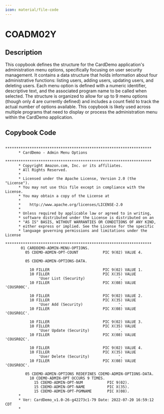 ```yaml
---
icon: material/file-code
---
```

# COADM02Y

## Description
This copybook defines the structure for the CardDemo application's administration menu options, specifically focusing on user security management. It contains a data structure that holds information about four administrative functions: listing users, adding users, updating users, and deleting users. Each menu option is defined with a numeric identifier, descriptive text, and the associated program name to be called when selected. The structure is organized to allow for up to 9 menu options (though only 4 are currently defined) and includes a count field to track the actual number of options available. This copybook is likely used across multiple programs that need to display or process the administration menu within the CardDemo application.

## Copybook Code
```cobol
      ******************************************************************
      * CardDemo - Admin Menu Options
      ******************************************************************
      * Copyright Amazon.com, Inc. or its affiliates.                   
      * All Rights Reserved.                                            
      *                                                                 
      * Licensed under the Apache License, Version 2.0 (the "License"). 
      * You may not use this file except in compliance with the License.
      * You may obtain a copy of the License at                         
      *                                                                 
      *    http://www.apache.org/licenses/LICENSE-2.0                   
      *                                                                 
      * Unless required by applicable law or agreed to in writing,      
      * software distributed under the License is distributed on an     
      * "AS IS" BASIS, WITHOUT WARRANTIES OR CONDITIONS OF ANY KIND,    
      * either express or implied. See the License for the specific     
      * language governing permissions and limitations under the License
      ****************************************************************** 
       01 CARDDEMO-ADMIN-MENU-OPTIONS.
         05 CDEMO-ADMIN-OPT-COUNT           PIC 9(02) VALUE 4.

         05 CDEMO-ADMIN-OPTIONS-DATA.

           10 FILLER                        PIC 9(02) VALUE 1.
           10 FILLER                        PIC X(35) VALUE
               'User List (Security)               '.
           10 FILLER                        PIC X(08) VALUE 'COUSR00C'.

           10 FILLER                        PIC 9(02) VALUE 2.
           10 FILLER                        PIC X(35) VALUE
               'User Add (Security)                '.
           10 FILLER                        PIC X(08) VALUE 'COUSR01C'.

           10 FILLER                        PIC 9(02) VALUE 3.
           10 FILLER                        PIC X(35) VALUE
               'User Update (Security)             '.
           10 FILLER                        PIC X(08) VALUE 'COUSR02C'.

           10 FILLER                        PIC 9(02) VALUE 4.
           10 FILLER                        PIC X(35) VALUE
               'User Delete (Security)             '.
           10 FILLER                        PIC X(08) VALUE 'COUSR03C'.

         05 CDEMO-ADMIN-OPTIONS REDEFINES CDEMO-ADMIN-OPTIONS-DATA.
           10 CDEMO-ADMIN-OPT OCCURS 9 TIMES.
             15 CDEMO-ADMIN-OPT-NUM           PIC 9(02).
             15 CDEMO-ADMIN-OPT-NAME          PIC X(35).
             15 CDEMO-ADMIN-OPT-PGMNAME       PIC X(08).
      *
      * Ver: CardDemo_v1.0-26-g42273c1-79 Date: 2022-07-20 16:59:12 CDT
      *

```